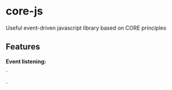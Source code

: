 core-js
=======

Useful event-driven javascript library based on CORE principles

Features
--------

**Event listening:**

`
<script src="core.js"></<script>

var ExampleNamespace = { };

ExampleNamespace.obj1 = {
    method1: function() {
        Core.CatchEvent(Event.DOM.Init);
        console.log('DOM Init catch');
    }
}

Core.processNamespace(ExampleNamespace);
`

*Listen many events:*

`
<script src="core.js"></<script>

var ExampleNamespace = { };

ExampleNamespace.obj1 = {
    method1: function() {
        var e = Core.CatchEvent(Event.DOM.Init, Event.Window.Scroll);
        if(e instanceof Event.DOM.Init) {
            console.log('DOM Init catch');
        }
        if(e instanceof Event.Window.Scroll) {
            console.log('Window Scroll catch');
        }
    }
}

Core.processNamespace(ExampleNamespace);
`

*Fire event*

`
<script src="core.js"></<script>

// Create namespace in special object Event
Event.ExampleNamespace = { };

Event.ExampleNamespace.obj1 = {
    event1: new Core.EventPoint,
    event2: new Core.EventPoint
};

...

new Event.ExampleNamespace.obj1();
new Event.ExampleNamespace.obj1({prop1: 'aaa', prop2: 'bbb'});

</script>
`